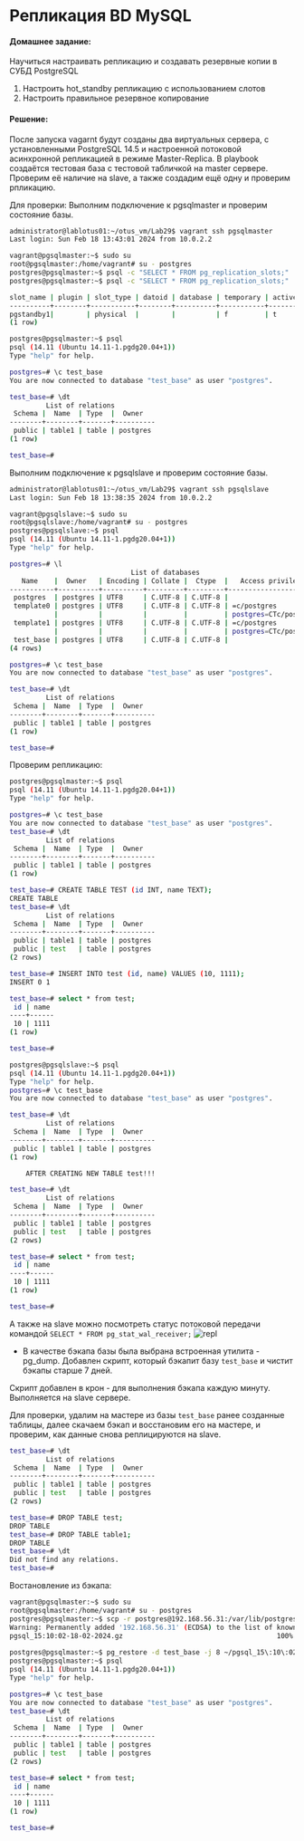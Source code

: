 #  Репликация  BD MySQL

#### Домашнее задание: 

Научиться настраивать репликацию и создавать резервные копии в СУБД PostgreSQL

1) Настроить hot_standby репликацию с использованием слотов
2) Настроить правильное резервное копирование


#### Решение:  

После запуска vagarnt будут созданы два виртуальных сервера, с установленными PostgreSQL 14.5 и настроенной потоковой асинхронной репликацией в режиме Master-Replica. В playbook создаётся тестовая база с тестовой табличкой на master сервере. Проверим её наличие на slave, а также создадим ещё одну и проверим рпликацию.

Для проверки: 
Выполним подключение к pgsqlmaster и проверим состояние базы.

```sh
administrator@lablotus01:~/otus_vm/Lab29$ vagrant ssh pgsqlmaster
Last login: Sun Feb 18 13:43:01 2024 from 10.0.2.2

vagrant@pgsqlmaster:~$ sudo su
root@pgsqlmaster:/home/vagrant# su - postgres
postgres@pgsqlmaster:~$ psql -c "SELECT * FROM pg_replication_slots;"
postgres@pgsqlmaster:~$ psql -c "SELECT * FROM pg_replication_slots;"

slot_name | plugin | slot_type | datoid | database | temporary | active | active_pid | xmin | catalog_xmin | restart_lsn | confirmed_flush_lsn | wal_status | safe_wal_size | two_phase 
----------+--------+-----------+--------+----------+-----------+--------+------------+------+--------------+-------------+---------------------+------------+---------------+-----------
pgstandby1|        | physical  |        |          | f         | t      |       9691 |      |              | 0/3000148   |                     | reserved   |               | f
(1 row)

postgres@pgsqlmaster:~$ psql
psql (14.11 (Ubuntu 14.11-1.pgdg20.04+1))
Type "help" for help.

postgres=# \c test_base 
You are now connected to database "test_base" as user "postgres".

test_base=# \dt
         List of relations
 Schema |  Name  | Type  |  Owner   
--------+--------+-------+----------
 public | table1 | table | postgres
(1 row)

test_base=# 

```

Выполним подключение к pgsqlslave и проверим состояние базы.
```sh
administrator@lablotus01:~/otus_vm/Lab29$ vagrant ssh pgsqlslave
Last login: Sun Feb 18 13:38:35 2024 from 10.0.2.2

vagrant@pgsqlslave:~$ sudo su
root@pgsqlslave:/home/vagrant# su - postgres
postgres@pgsqlslave:~$ psql
psql (14.11 (Ubuntu 14.11-1.pgdg20.04+1))
Type "help" for help.

postgres=# \l
                              List of databases
   Name    |  Owner   | Encoding | Collate |  Ctype  |   Access privileges   
-----------+----------+----------+---------+---------+-----------------------
 postgres  | postgres | UTF8     | C.UTF-8 | C.UTF-8 | 
 template0 | postgres | UTF8     | C.UTF-8 | C.UTF-8 | =c/postgres          +
           |          |          |         |         | postgres=CTc/postgres
 template1 | postgres | UTF8     | C.UTF-8 | C.UTF-8 | =c/postgres          +
           |          |          |         |         | postgres=CTc/postgres
 test_base | postgres | UTF8     | C.UTF-8 | C.UTF-8 | 
(4 rows)

postgres=# \c test_base 
You are now connected to database "test_base" as user "postgres".

test_base=# \dt
         List of relations
 Schema |  Name  | Type  |  Owner   
--------+--------+-------+----------
 public | table1 | table | postgres
(1 row)

test_base=# 
```

Проверим репликацию:

```sh 
postgres@pgsqlmaster:~$ psql
psql (14.11 (Ubuntu 14.11-1.pgdg20.04+1))
Type "help" for help.

postgres=# \c test_base 
You are now connected to database "test_base" as user "postgres".
test_base=# \dt
         List of relations
 Schema |  Name  | Type  |  Owner   
--------+--------+-------+----------
 public | table1 | table | postgres
(1 row)

test_base=# CREATE TABLE TEST (id INT, name TEXT);
CREATE TABLE
test_base=# \dt
         List of relations
 Schema |  Name  | Type  |  Owner   
--------+--------+-------+----------
 public | table1 | table | postgres
 public | test   | table | postgres
(2 rows)

test_base=# INSERT INTO test (id, name) VALUES (10, 1111);
INSERT 0 1

test_base=# select * from test;
 id | name 
----+------
 10 | 1111
(1 row)

test_base=# 
```

```sh
postgres@pgsqlslave:~$ psql
psql (14.11 (Ubuntu 14.11-1.pgdg20.04+1))
Type "help" for help.
postgres=# \c test_base 
You are now connected to database "test_base" as user "postgres".

test_base=# \dt
         List of relations
 Schema |  Name  | Type  |  Owner   
--------+--------+-------+----------
 public | table1 | table | postgres
(1 row)

    AFTER CREATING NEW TABLE test!!!

test_base=# \dt
         List of relations
 Schema |  Name  | Type  |  Owner   
--------+--------+-------+----------
 public | table1 | table | postgres
 public | test   | table | postgres
(2 rows)

test_base=# select * from test;
 id | name 
----+------
 10 | 1111
(1 row)

test_base=# 
```

А также на slave можно посмотреть статус потоковой передачи командой `SELECT * FROM pg_stat_wal_receiver;`
![repl](https://github.com/flazhka/otuslab-homework/blob/master/Lab29/1.png)


- В качестве бэкапа базы была выбрана встроенная утилита - pg_dump. Добавлен скрипт, который бэкапит базу `test_base` и чистит бэкапы старше 7 дней. 

Скрипт добавлен в крон - для выполнения бэкапа каждую минуту.  
Выполняется на slave сервере. 

Для проверки, удалим на мастере из базы `test_base` ранее созданные таблицы, далее скачаем бэкап и восстановим его на мастере, и проверим, как данные снова реплицируются на slave.

```sh
test_base=# \dt
         List of relations
 Schema |  Name  | Type  |  Owner   
--------+--------+-------+----------
 public | table1 | table | postgres
 public | test   | table | postgres
(2 rows)

test_base=# DROP TABLE test;
DROP TABLE
test_base=# DROP TABLE table1;
DROP TABLE
test_base=# \dt
Did not find any relations.
test_base=# 
```

Востановление из бэкапа:
```sh
vagrant@pgsqlmaster:~$ sudo su
root@pgsqlmaster:/home/vagrant# su - postgres
postgres@pgsqlmaster:~$ scp -r postgres@192.168.56.31:/var/lib/postgresql/backup/pgsql_15:10:02-18-02-2024.gz ~/pgsql_15:10:02-18-02-2024.gz
Warning: Permanently added '192.168.56.31' (ECDSA) to the list of known hosts.
pgsql_15:10:02-18-02-2024.gz                                      100% 1715   519.1KB/s   00:00    
                          
postgres@pgsqlmaster:~$ pg_restore -d test_base -j 8 ~/pgsql_15\:10\:02-18-02-2024.gz
postgres@pgsqlmaster:~$ psql
psql (14.11 (Ubuntu 14.11-1.pgdg20.04+1))
Type "help" for help.

postgres=# \c test_base 
You are now connected to database "test_base" as user "postgres".
test_base=# \dt
         List of relations
 Schema |  Name  | Type  |  Owner   
--------+--------+-------+----------
 public | table1 | table | postgres
 public | test   | table | postgres
(2 rows)

test_base=# select * from test;
 id | name 
----+------
 10 | 1111
(1 row)

test_base=# 
```